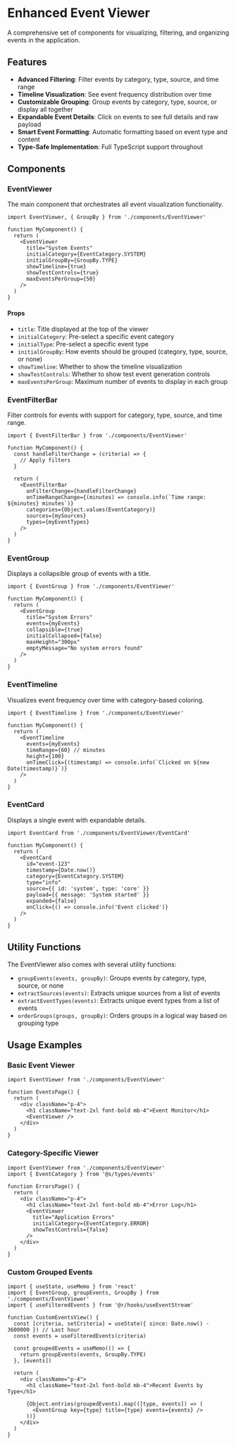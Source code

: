 # Enhanced Event Viewer

A comprehensive set of components for visualizing, filtering, and organizing events in the application.

## Features

- **Advanced Filtering**: Filter events by category, type, source, and time range
- **Timeline Visualization**: See event frequency distribution over time
- **Customizable Grouping**: Group events by category, type, source, or display all together
- **Expandable Event Details**: Click on events to see full details and raw payload
- **Smart Event Formatting**: Automatic formatting based on event type and content
- **Type-Safe Implementation**: Full TypeScript support throughout

## Components

### EventViewer

The main component that orchestrates all event visualization functionality.

```tsx
import EventViewer, { GroupBy } from './components/EventViewer'

function MyComponent() {
  return (
    <EventViewer
      title="System Events"
      initialCategory={EventCategory.SYSTEM}
      initialGroupBy={GroupBy.TYPE}
      showTimeline={true}
      showTestControls={true}
      maxEventsPerGroup={50}
    />
  )
}
```

#### Props

- `title`: Title displayed at the top of the viewer
- `initialCategory`: Pre-select a specific event category
- `initialType`: Pre-select a specific event type
- `initialGroupBy`: How events should be grouped (category, type, source, or none)
- `showTimeline`: Whether to show the timeline visualization
- `showTestControls`: Whether to show test event generation controls
- `maxEventsPerGroup`: Maximum number of events to display in each group

### EventFilterBar

Filter controls for events with support for category, type, source, and time range.

```tsx
import { EventFilterBar } from './components/EventViewer'

function MyComponent() {
  const handleFilterChange = (criteria) => {
    // Apply filters
  }

  return (
    <EventFilterBar
      onFilterChange={handleFilterChange}
      onTimeRangeChange={(minutes) => console.info(`Time range: ${minutes} minutes`)}
      categories={Object.values(EventCategory)}
      sources={mySources}
      types={myEventTypes}
    />
  )
}
```

### EventGroup

Displays a collapsible group of events with a title.

```tsx
import { EventGroup } from './components/EventViewer'

function MyComponent() {
  return (
    <EventGroup
      title="System Errors"
      events={myEvents}
      collapsible={true}
      initialCollapsed={false}
      maxHeight="300px"
      emptyMessage="No system errors found"
    />
  )
}
```

### EventTimeline

Visualizes event frequency over time with category-based coloring.

```tsx
import { EventTimeline } from './components/EventViewer'

function MyComponent() {
  return (
    <EventTimeline
      events={myEvents}
      timeRange={60} // minutes
      height={100}
      onTimeClick={(timestamp) => console.info(`Clicked on ${new Date(timestamp)}`)}
    />
  )
}
```

### EventCard

Displays a single event with expandable details.

```tsx
import EventCard from './components/EventViewer/EventCard'

function MyComponent() {
  return (
    <EventCard
      id="event-123"
      timestamp={Date.now()}
      category={EventCategory.SYSTEM}
      type="info"
      source={{ id: 'system', type: 'core' }}
      payload={{ message: 'System started' }}
      expanded={false}
      onClick={() => console.info('Event clicked')}
    />
  )
}
```

## Utility Functions

The EventViewer also comes with several utility functions:

- `groupEvents(events, groupBy)`: Groups events by category, type, source, or none
- `extractSources(events)`: Extracts unique sources from a list of events
- `extractEventTypes(events)`: Extracts unique event types from a list of events
- `orderGroups(groups, groupBy)`: Orders groups in a logical way based on grouping type

## Usage Examples

### Basic Event Viewer

```tsx
import EventViewer from './components/EventViewer'

function EventsPage() {
  return (
    <div className="p-4">
      <h1 className="text-2xl font-bold mb-4">Event Monitor</h1>
      <EventViewer />
    </div>
  )
}
```

### Category-Specific Viewer

```tsx
import EventViewer from './components/EventViewer'
import { EventCategory } from '@s/types/events'

function ErrorsPage() {
  return (
    <div className="p-4">
      <h1 className="text-2xl font-bold mb-4">Error Log</h1>
      <EventViewer
        title="Application Errors"
        initialCategory={EventCategory.ERROR}
        showTestControls={false}
      />
    </div>
  )
}
```

### Custom Grouped Events

```tsx
import { useState, useMemo } from 'react'
import { EventGroup, groupEvents, GroupBy } from './components/EventViewer'
import { useFilteredEvents } from '@r/hooks/useEventStream'

function CustomEventsView() {
  const [criteria, setCriteria] = useState({ since: Date.now() - 3600000 }) // Last hour
  const events = useFilteredEvents(criteria)

  const groupedEvents = useMemo(() => {
    return groupEvents(events, GroupBy.TYPE)
  }, [events])

  return (
    <div className="p-4">
      <h1 className="text-2xl font-bold mb-4">Recent Events by Type</h1>

      {Object.entries(groupedEvents).map(([type, events]) => (
        <EventGroup key={type} title={type} events={events} />
      ))}
    </div>
  )
}
```

